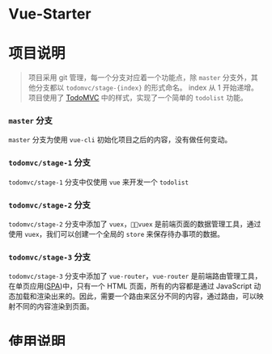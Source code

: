 # Vue-Starter

# 项目说明
> 项目采用 git 管理，每一个分支对应着一个功能点，除 `master` 分支外，其他分支都以 `todomvc/stage-{index}` 的形式命名。 index 从 1 开始递增。
> 项目使用了 [TodoMVC](http://todomvc.com/examples/vue/) 中的样式，实现了一个简单的 `todolist` 功能。

### `master` 分支
`master` 分支为使用 `vue-cli` 初始化项目之后的内容，没有做任何变动。

### `todomvc/stage-1` 分支
`todomvc/stage-1` 分支中仅使用 `vue` 来开发一个 `todolist`

### `todomvc/stage-2` 分支
`todomvc/stage-2` 分支中添加了 `vuex`，`vuex` 是前端页面的数据管理工具，通过使用 `vuex`，我们可以创建一个全局的 `store` 来保存待办事项的数据。

### `todomvc/stage-3` 分支
`todomvc/stage-3` 分支中添加了 `vue-router`，`vue-router` 是前端路由管理工具，在单页应用([SPA](https://baike.baidu.com/item/SPA/17536313?fr=aladdin))中，只有一个 HTML 页面，所有的内容都是通过 JavaScript 动态加载和渲染出来的。因此，需要一个路由来区分不同的内容，通过路由，可以映射不同的内容渲染到页面。


# 使用说明
### 1. 通过命令行进入到当前工作目录。
`cd /path/to/your/project`
### 2. 安装依赖包。
`npm install`
### 3. 运行项目
`npm run dev`
### 4. 打开浏览器，访问 [http://localhost:8080](http://localhost:8080)

